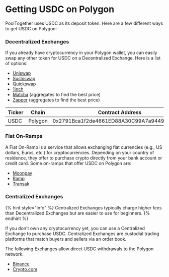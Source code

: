# Getting USDC on Polygon

PoolTogether uses USDC as its deposit token. Here are a few different ways to get USDC on Polygon:

### Decentralized Exchanges

If you already have cryptocurrency in your Polygon wallet, you can easily swap any other token for USDC on a Decentralized Exchange. Here is a list of options:

* [Uniswap](https://app.uniswap.org/#/swap?chain=polygon)&#x20;
* [Sushiswap](https://app.sushi.com/trident/swap?tokens=MATIC\&tokens=0x2791Bca1f2de4661ED88A30C99A7a9449Aa84174\&chainId=137)&#x20;
* [Quickswap](https://quickswap.exchange/#/swap)
* [1inch](https://app.1inch.io/#/137/classic/swap/MATIC/USDC)
* [Matcha](https://matcha.xyz/markets/137/0x2791bca1f2de4661ed88a30c99a7a9449aa84174/0xeeeeeeeeeeeeeeeeeeeeeeeeeeeeeeeeeeeeeeee) (aggregates to find the best price)&#x20;
* [Zapper](https://zapper.fi/token/polygon/0x2791bca1f2de4661ed88a30c99a7a9449aa84174/USDC) (aggregates to find the best price)

<table><thead><tr><th width="150">Ticker</th><th width="150">Chain</th><th width="445.33333333333337">Contract Address</th></tr></thead><tbody><tr><td>USDC</td><td>Polygon</td><td>0x2791Bca1f2de4661ED88A30C99A7a9449Aa84174</td></tr></tbody></table>

### Fiat On-Ramps

A Fiat On-Ramp is a service that allows exchanging fiat currencies (e.g., US dollars, Euros, etc.) for cryptocurrencies. Depending on your country of residence, they offer to purchase crypto directly from your bank account or credit card. Some on-ramps that offer USDC on Polygon are: &#x20;

* [Moonpay](https://www.moonpay.com/buy)
* [Ramp](https://ramp.network/buy/?defaultAsset=USDC)
* [Transak](https://transak.com/)

### Centralized Exchanges&#x20;

{% hint style="info" %}
Centralized Exchanges typically charge higher fees than Decentralized Exchanges but are easier to use for beginners.
{% endhint %}

If you don't own any cryptocurrency yet, you can use a Centralized Exchange to purchase USDC. Centralized Exchanges are custodial trading platforms that match buyers and sellers via an order book.&#x20;

The following Exchanges allow direct USDC withdrawals to the Polygon network:

* [Binance](https://www.binance.com/e)
* [Crypto.com](https://crypto.com/)
